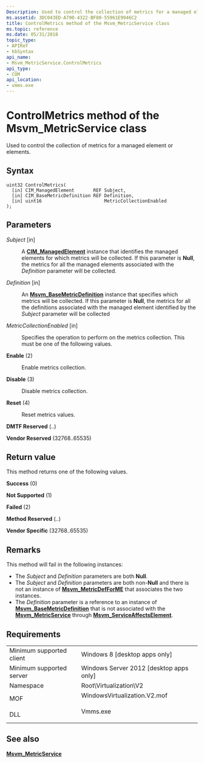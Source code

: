 ```yaml
---
Description: Used to control the collection of metrics for a managed element or elements.
ms.assetid: 3DC043ED-A790-4322-BF80-55961E9946C2
title: ControlMetrics method of the Msvm_MetricService class
ms.topic: reference
ms.date: 05/31/2018
topic_type: 
- APIRef
- kbSyntax
api_name: 
- Msvm_MetricService.ControlMetrics
api_type: 
- COM
api_location: 
- vmms.exe
---
```


# ControlMetrics method of the Msvm\_MetricService class

Used to control the collection of metrics for a managed element or elements.

## Syntax


```mof
uint32 ControlMetrics(
  [in] CIM_ManagedElement       REF Subject,
  [in] CIM_BaseMetricDefinition REF Definition,
  [in] uint16                       MetricCollectionEnabled
);
```



## Parameters

<dl> <dt>

*Subject* \[in\]
</dt> <dd>

A [**CIM\_ManagedElement**](/previous-versions/windows/desktop/iscsitarg/cim-managedelement) instance that identifies the managed elements for which metrics will be collected. If this parameter is **Null**, the metrics for all the managed elements associated with the *Definition* parameter will be collected.

</dd> <dt>

*Definition* \[in\]
</dt> <dd>

An [**Msvm\_BaseMetricDefinition**](msvm-basemetricdefinition.md) instance that specifies which metrics will be collected. If this parameter is **Null**, the metrics for all the definitions associated with the managed element identified by the *Subject* parameter will be collected

</dd> <dt>

*MetricCollectionEnabled* \[in\]
</dt> <dd>

Specifies the operation to perform on the metrics collection. This must be one of the following values.

<dt>

<span id="Enable"></span><span id="enable"></span><span id="ENABLE"></span>

<span id="Enable"></span><span id="enable"></span><span id="ENABLE"></span>**Enable** (2)


</dt> <dd>

Enable metrics collection.

</dd> <dt>

<span id="Disable"></span><span id="disable"></span><span id="DISABLE"></span>

<span id="Disable"></span><span id="disable"></span><span id="DISABLE"></span>**Disable** (3)


</dt> <dd>

Disable metrics collection.

</dd> <dt>

<span id="Reset"></span><span id="reset"></span><span id="RESET"></span>

<span id="Reset"></span><span id="reset"></span><span id="RESET"></span>**Reset** (4)


</dt> <dd>

Reset metrics values.

</dd> <dt>

<span id="DMTF_Reserved"></span><span id="dmtf_reserved"></span><span id="DMTF_RESERVED"></span>

<span id="DMTF_Reserved"></span><span id="dmtf_reserved"></span><span id="DMTF_RESERVED"></span>**DMTF Reserved** (..)


</dt> <dd></dd> <dt>

<span id="Vendor_Reserved"></span><span id="vendor_reserved"></span><span id="VENDOR_RESERVED"></span>

<span id="Vendor_Reserved"></span><span id="vendor_reserved"></span><span id="VENDOR_RESERVED"></span>**Vendor Reserved** (32768..65535)


</dt> <dd></dd> </dl> </dd> </dl>

## Return value

This method returns one of the following values.

<dl> <dt>

**Success** (0)
</dt> <dt>

**Not Supported** (1)
</dt> <dt>

**Failed** (2)
</dt> <dt>

**Method Reserved** (..)
</dt> <dt>

**Vendor Specific** (32768..65535)
</dt> </dl>

## Remarks

This method will fail in the following instances:

-   The *Subject* and *Definition* parameters are both **Null**.
-   The *Subject* and *Definition* parameters are both non-**Null** and there is not an instance of [**Msvm\_MetricDefForME**](msvm-metricdefforme.md) that associates the two instances.
-   The *Definition* parameter is a reference to an instance of [**Msvm\_BaseMetricDefinition**](msvm-basemetricdefinition.md) that is not associated with the [**Msvm\_MetricService**](msvm-metricservice.md) through [**Msvm\_ServiceAffectsElement**](msvm-serviceaffectselement.md).

## Requirements



|                                     |                                                                                                         |
|-------------------------------------|---------------------------------------------------------------------------------------------------------|
| Minimum supported client<br/> | Windows 8 \[desktop apps only\]<br/>                                                              |
| Minimum supported server<br/> | Windows Server 2012 \[desktop apps only\]<br/>                                                    |
| Namespace<br/>                | Root\\Virtualization\\V2<br/>                                                                     |
| MOF<br/>                      | <dl> <dt>WindowsVirtualization.V2.mof</dt> </dl> |
| DLL<br/>                      | <dl> <dt>Vmms.exe</dt> </dl>                     |



## See also

<dl> <dt>

[**Msvm\_MetricService**](msvm-metricservice.md)
</dt> </dl>

 

